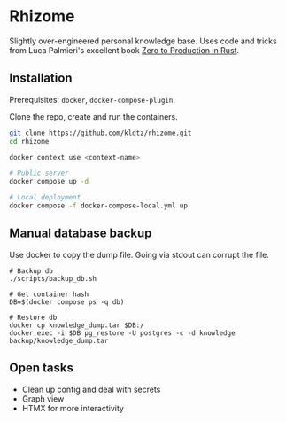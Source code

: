 # Rhizome

Slightly over-engineered personal knowledge base. Uses code and tricks from Luca Palmieri's excellent book [Zero to Production in Rust](https://www.zero2prod.com).

## Installation

Prerequisites: `docker`, `docker-compose-plugin`.

Clone the repo, create and run the containers.

```sh
git clone https://github.com/kldtz/rhizome.git
cd rhizome

docker context use <context-name>

# Public server
docker compose up -d

# Local deployment
docker compose -f docker-compose-local.yml up
```

## Manual database backup

Use docker to copy the dump file. Going via stdout can corrupt the file.

```
# Backup db
./scripts/backup_db.sh

# Get container hash
DB=$(docker compose ps -q db)

# Restore db
docker cp knowledge_dump.tar $DB:/
docker exec -i $DB pg_restore -U postgres -c -d knowledge backup/knowledge_dump.tar
```

## Open tasks

* Clean up config and deal with secrets
* Graph view
* HTMX for more interactivity